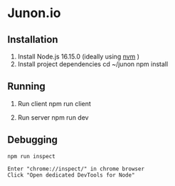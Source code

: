 Junon.io
=======

Installation
--------
1. Install Node.js 16.15.0 (ideally using [nvm](https://github.com/nvm-sh/nvm) )
2. Install project dependencies
    cd ~/junon
    npm install

Running
--------
1. Run client
    npm run client

2. Run server
    npm run dev

Debugging
---------

    npm run inspect

    Enter "chrome://inspect/" in chrome browser
    Click "Open dedicated DevTools for Node"
